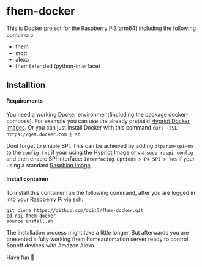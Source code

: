 # fhem-docker
This is Docker project for the Raspberry Pi3(arm64) including the following containers:
 - fhem
 - mqtt
 - alexa 
 - fhemExtended (python-interface)

## Installtion
#### Requirements
You need a working Docker environment(including the package docker-compose). For example you can use the already prebuild [Hypriot Docker Images](https://blog.hypriot.com/downloads/). 
Or you can just install Docker with this command `curl -sSL https://get.docker.com | sh`.

Dont forget to enable SPI. This can be achieved by adding `dtparam=spi=on` to the `config.txt` if your using the Hypriot Image or via `sudo raspi-config` and then enable SPI interface: `Interfacing Options > P4 SPI > Yes` if your using a standard [Raspbian Image](https://www.raspberrypi.org/downloads/raspbian/).

#### Install container
To install this container run the following command, after you are logged in into your Raspberry Pi via ssh:
```
git clone https://github.com/opit7/fhem-docker.git
cd rpi-fhem-docker
source install.sh
```
The installation process might take a little longer. But afterwards you are presented a fully working fhem homeautomation server ready to control Sonoff devices with Amazon Alexa.

Have fun 🙂
